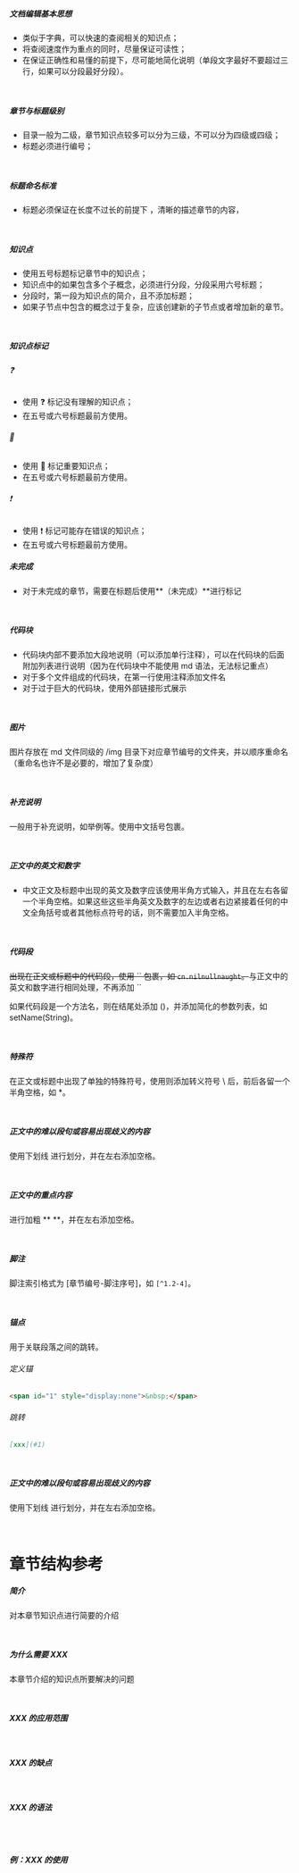 ##### 文档编辑基本思想

- 类似于字典，可以快速的查阅相关的知识点；
- 将查阅速度作为重点的同时，尽量保证可读性；
- 在保证正确性和易懂的前提下，尽可能地简化说明（单段文字最好不要超过三行，如果可以分段最好分段）。

<br>

##### 章节与标题级别

- 目录一般为二级，章节知识点较多可以分为三级，不可以分为四级或四级；
- 标题必须进行编号；

<br>

##### 标题命名标准

- 标题必须保证在长度不过长的前提下 ，清晰的描述章节的内容，

<br>

##### 知识点

- 使用五号标题标记章节中的知识点；
- 知识点中的如果包含多个子概念，必须进行分段，分段采用六号标题；
- 分段时，第一段为知识点的简介，且不添加标题；
- 如果子节点中包含的概念过于复杂，应该创建新的子节点或者增加新的章节。

<br>

##### 知识点标记

###### ❓

- 使用 ❓ 标记没有理解的知识点；
- 在五号或六号标题最前方使用。

###### 📌

- 使用 📌 标记重要知识点；
- 在五号或六号标题最前方使用。

###### ❗

- 使用 ❗ 标记可能存在错误的知识点；
- 在五号或六号标题最前方使用。 

##### 未完成

- 对于未完成的章节，需要在标题后使用**（未完成）**进行标记

<br>

##### 代码块

- 代码块内部不要添加大段地说明（可以添加单行注释），可以在代码块的后面附加列表进行说明（因为在代码块中不能使用 md 语法，无法标记重点）
- 对于多个文件组成的代码块，在第一行使用注释添加文件名
- 对于过于巨大的代码块，使用外部链接形式展示

<br>

##### 图片

图片存放在 md 文件同级的 /img 目录下对应章节编号的文件夹，并以顺序重命名（重命名也许不是必要的，增加了复杂度）

<br>

##### 补充说明

一般用于补充说明，如举例等。使用中文括号包裹。

<br>

##### 正文中的英文和数字

- 中文正文及标题中出现的英文及数字应该使用半角方式输入，并且在左右各留一个半角空格。如果这些这些半角英文及数字的左边或者右边紧接着任何的中文全角括号或者其他标点符号的话，则不需要加入半角空格。

<br>

##### 代码段

~~出现在正文或标题中的代码段，使用 \`\` 包裹，如 `cn.nilnullnaught`。~~与正文中的英文和数字进行相同处理，不再添加 ``

如果代码段是一个方法名，则在结尾处添加 ()，并添加简化的参数列表，如 setName(String)。

<br>

##### 特殊符

在正文或标题中出现了单独的特殊符号，使用则添加转义符号 \\ 后，前后各留一个半角空格，如 \*。

<br>

##### 正文中的难以段句或容易出现歧义的内容

使用下划线 <u></u> 进行划分，并在左右添加空格。

<br>

##### 正文中的重点内容

进行加粗 \** \**，并在左右添加空格。

<br>

##### 脚注

脚注索引格式为 [章节编号-脚注序号]，如 `[^1.2-4]`。

<br>

##### 锚点

用于关联段落之间的跳转。

###### 定义锚

```markdown
<span id="1" style="display:none">&nbsp;</span>
```

###### 跳转

```markdown
[xxx](#1)
```

<br>

##### 正文中的难以段句或容易出现歧义的内容

使用下划线 <u></u> 进行划分，并在左右添加空格。

<br>

# 章节结构参考

##### 简介

对本章节知识点进行简要的介绍

<br>

##### 为什么需要 XXX

本章节介绍的知识点所要解决的问题

<br>

##### XXX 的应用范围

<br>

##### XXX 的缺点

<br>

##### XXX 的语法

```

```

<br>

##### 例：XXX 的使用

```

```

<br>